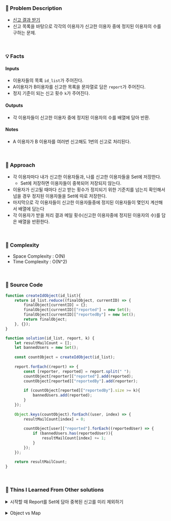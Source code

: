 ### 📖 Problem Description

- [신고 결과 받기](https://school.programmers.co.kr/learn/courses/30/lessons/92334)
- 신고 목록을 바탕으로 각각의 이용자가 신고한 이용자 중에 정지된 이용자의 수를 구하는 문제. 

<br/>

### 💡 Facts
#### Inputs
- 이용자들의 목록 `id_list`가 주어진다.
- A이용자가 B이용자를 신고한 목록을 문자열로 담은 `report`가 주어진다.
- 정지 기준이 되는 신고 횟수 `k`가 주어진다.
#### Outputs
- 각 이용자들이 신고한 이용자 중에 정지된 이용자의 수를 배열에 담아 반환.
#### Notes
- A 이용자가 B 이용자를 여러번 신고해도 1번의 신고로 처리된다.
<br/>

### 🚎 Approach
- 각 이용자마다 내가 신고한 이용자들과, 나를 신고한 이용자들을 Set에 저장한다.
    - Set에 저장하면 이용자들이 중복되어 저장되지 않는다.
- 이용자가 신고될 때마다 신고 받는 횟수가 정지되기 위한 기준치를 넘는지 확인해서 넘을 경우 정지된 이용자들을 Set에 따로 저장한다. 
- 마지막으로 각 이용자들이 신고한 이용자들중에 정지된 이용자들이 몇인지 계산해서 배열에 담는다
- 각 이용자가 받을 처리 결과 메일 횟수(신고한 이용자중에 정지된 이용자의 수)를 담은 배열을 반환한다. 
<br/>

### 🧭 Complexity

- Space Complexity : O(N)
- Time Complexity : O(N^2)
<br/>

### 📝 Source Code

```javascript
function createIdObject(id_list){    
    return id_list.reduce((finalObject, currentID) => {
        finalObject[currentID] = {};
        finalObject[currentID]["reported"] = new Set();
        finalObject[currentID]["reportedBy"] = new Set();
        return finalObject;
    }, {});
}

function solution(id_list, report, k) {
    let resultMailCount = [];
    let bannedUsers = new Set();
    
    const countObject = createIdObject(id_list);
    
    report.forEach((report) => {
        const [reporter, reported] = report.split(" ");
        countObject[reporter]["reported"].add(reported);
        countObject[reported]["reportedBy"].add(reporter);
        
        if (countObject[reported]["reportedBy"].size >= k){
            bannedUsers.add(reported);
        }
    });
    
    Object.keys(countObject).forEach((user, index) => {
        resultMailCount[index] = 0;
        
        countObject[user]["reported"].forEach((reportedUser) => {
            if (bannedUsers.has(reportedUser)){
                resultMailCount[index] += 1;
            }
        });
    });
    
    return resultMailCount;
}
```
<br/>


### 🧐 Thins I Learned From Other solutions
<details>
<summary>시작할 때 Report를 Set에 담아 중복된 신고를 미리 제외하기</summary>
<div markdown="1">
    
```javascript
    const reports = [new Set(report)];
```
</div>
</details>
<br/>
<details>
<summary>Object vs Map</summary>
<div markdown="1">
    
`MAP`  
- data structure which helps in `storing the data` in the `form of pairs`  
- the pair consists of a unique key and a value mapped to the key  
- helps `prevent duplicity`  
    
`OBJECT`
- uses `key-value pair` for storing data as `MAP`  
    
`DIFFERENCES`
- In Object, the data-type of the key-field is restricted to integer, strings, and symbols.  
    Whereas in Map, the key-field can be of `any data-type` (integer, an array, even an object)  
- In the Map, the original `order of elements is preserved`. This is not true in case of objects.  
- The Map is an instance of an object but the vice-versa is not true.  
</div>
</details>

